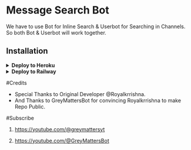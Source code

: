 # Message Search Bot

We have to use Bot for Inline Search & Userbot for Searching in Channels. So both Bot & Userbot will work together.

## Installation

<details><summary><b>Deploy to Heroku</b></summary>
<p>
<br>
<a href="https://heroku.com/deploy?template=https://github.com/RoyalKrrishna/MdiskWalaBot">
  <img src="https://www.herokucdn.com/deploy/button.svg" alt="Deploy">
</a>
</p>
</details>

<details>
  <summary><b>Deploy to Railway</b></summary>
<br/>

<p align="left">
<a href="https://railway.app/deploy?template=https://github.com/RoyalKrrishna/MdiskWalaBot"
">
     <img height="30px" src="https://railway.app/button.svg">
  </a>
</p>
</details>

#Credits

- Special Thanks to Original Developer @Royalkrrishna.
- And Thanks to GreyMattersBot for convincing Royalkrrishna to make Repo Public.

#Subscribe 

1) https://youtube.com/@greymattersyt

2) https://youtube.com/@GreyMattersBot
